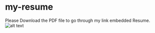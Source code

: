 # my-resume
Please Download the PDF file to go through my link embedded Resume. 
![alt text](https://github.com/cbiswas32/my-resume/blob/main/Chinmoy_Biswas_Resume.png?raw=true)

